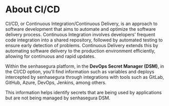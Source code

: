 # About CI/CD

CI/CD, or Continuous Integration/Continuous Delivery, is an approach to software development that aims to automate and optimize the software delivery process. Continuous Integration involves developers' frequent code integration into a shared repository, followed by automated testing to ensure early detection of problems. Continuous Delivery extends this by automating software delivery to the production environment efficiently, allowing for continuous and rapid updates.

Within the senhasegura platform, in the **DevOps Secret Manager (DSM)**, in the CI/CD option, you'll find information such as variables and deploys intercepted by senhasegura through integrations with tools such as GitLab, GitHub, Azure, DevOps, Jenkins, among others.

This information helps identify secrets that are being used by applications but are not being managed by senhasegura DSM.